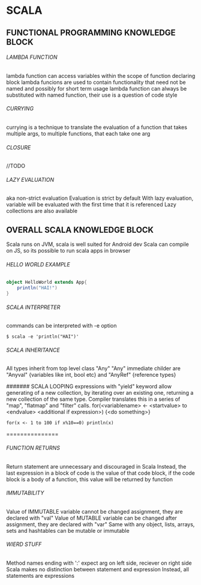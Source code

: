 # SCALA

## FUNCTIONAL PROGRAMMING KNOWLEDGE BLOCK 

###### LAMBDA FUNCTION
lambda function can access variables within the scope of function declaring block
lambda funcions are used to contain functionality that need not be named and possibly for short term usage
lambda function can always be substituted with named function, their use is a question of code style

###### CURRYING
currying is a technique to translate the evaluation of a function that takes multiple args, to multiple
functions, that each take one arg

###### CLOSURE
//TODO

###### LAZY EVALUATION
aka non-strict evaluation
Evaluation is strict by default
With lazy evaluation, variable will be evaluated with the first time that it is referenced
Lazy collections are also available

## OVERALL SCALA KNOWLEDGE BLOCK
Scala runs on JVM, scala is well suited for Android dev
Scala can compile on JS, so its possible to run scala apps in browser

###### HELLO WORLD EXAMPLE
```scala
object HelloWorld extends App{
    println("HAI!")
}
```
###### SCALA INTERPRETER
commands can be interpreted with -e option
```
$ scala -e 'println("HAI")'
```

###### SCALA INHERITANCE
All types inherit from top level class "Any"
"Any" immediate childer are "Anyval" {variables like int, bool etc} and "AnyRef" {reference types}

####### SCALA LOOPING
expressions with "yield" keyword allow generating of a new collection, by iterating over an existing one,
returning a new collection of the same type. Compiler translates this in a series of "map", "flatmap" and
"filter" calls. 
for(\<variablename\> \<- \<startvalue\> to \<endvalue\> \<additional if expression\>) {\<do something\>}
```
for(x <- 1 to 100 if x%10==0) println(x)
```
===============

###### FUNCTION RETURNS
Return statement are unnecessary and discouraged in Scala
Instead, the last expression in a block of code is the value of that code block, if the code block is
a body of a function, this value will be returned by function

###### IMMUTABILITY
Value of IMMUTABLE variable cannot be changed assignment, they are declared with "val"
Value of MUTABLE variable can be changed after assignment, they are declared with "var"
Same with any object, lists, arrays, sets and hashtables can be mutable or immutable

###### WIERD STUFF
Method names ending with ':' expect arg on left side, reciever on right side
Scala makes no distinction between statement and expression Instead, all statements are expressions

